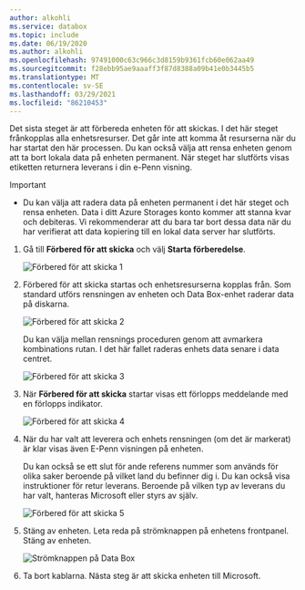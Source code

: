 ```yaml
---
author: alkohli
ms.service: databox
ms.topic: include
ms.date: 06/19/2020
ms.author: alkohli
ms.openlocfilehash: 97491000c63c966c3d8159b9361fcb60e062aa49
ms.sourcegitcommit: f28ebb95ae9aaaff3f87d8388a09b41e0b3445b5
ms.translationtype: MT
ms.contentlocale: sv-SE
ms.lasthandoff: 03/29/2021
ms.locfileid: "86210453"
---
```

Det sista steget är att förbereda enheten för att skickas. I det här steget frånkopplas alla enhetsresurser. Det går inte att komma åt resurserna när du har startat den här processen. Du kan också välja att rensa enheten genom att ta bort lokala data på enheten permanent. När steget har slutförts visas etiketten returnera leverans i din e-Penn visning.

> [!IMPORTANT]
> - Du kan välja att radera data på enheten permanent i det här steget och rensa enheten. Data i ditt Azure Storages konto kommer att stanna kvar och debiteras. Vi rekommenderar att du bara tar bort dessa data när du har verifierat att data kopiering till en lokal data server har slutförts.

1. Gå till **Förbered för att skicka** och välj **Starta förberedelse**. 
   
    ![Förbered för att skicka 1](media/data-box-export-prepare-to-ship/prepare-to-ship1.png)

 
2. Förbered för att skicka startas och enhetsresurserna kopplas från. Som standard utförs rensningen av enheten och Data Box-enhet raderar data på diskarna. 


    ![Förbered för att skicka 2](media/data-box-export-prepare-to-ship/prepare-to-ship2.png)

    Du kan välja mellan rensnings proceduren genom att avmarkera kombinations rutan. I det här fallet raderas enhets data senare i data centret.

    ![Förbered för att skicka 3](media/data-box-export-prepare-to-ship/prepare-to-ship3.png)


3. När **Förbered för att skicka** startar visas ett förlopps meddelande med en förlopps indikator.

    ![Förbered för att skicka 4](media/data-box-export-prepare-to-ship/prepare-to-ship4.png)

4. När du har valt att leverera och enhets rensningen (om det är markerat) är klar visas även E-Penn visningen på enheten. 

    Du kan också se ett slut för ande referens nummer som används för olika saker beroende på vilket land du befinner dig i. Du kan också visa instruktioner för retur leverans. Beroende på vilken typ av leverans du har valt, hanteras Microsoft eller styrs av själv. 
        
    ![Förbered för att skicka 5](media/data-box-export-prepare-to-ship/prepare-to-ship5.png)


5. Stäng av enheten. Leta reda på strömknappen på enhetens frontpanel. Stäng av enheten.

    ![Strömknappen på Data Box](media/data-box-export-prepare-to-ship/data-box-powered-door-open.png)

6. Ta bort kablarna. Nästa steg är att skicka enheten till Microsoft.
